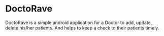 # DoctoRave
DoctoRave is a simple android application for a Doctor to add, update, delete his/her patients. And helps to keep a check to their patients timely.
